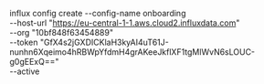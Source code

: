
influx config create --config-name onboarding \
    --host-url "https://eu-central-1-1.aws.cloud2.influxdata.com" \
    --org "10bf848f63454889" \
    --token "GfX4s2jGXDICKlaH3kyAI4uT61J-nunhn6Xqeimo4hRBWpYfdmH4grAKeeJkflXF1tgMlWvN6sLOUC-g0gEExQ==" \
    --active


    